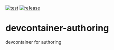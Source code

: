 [![test](https://github.com/ks6088ts-labs/devcontainer-authoring/actions/workflows/test.yml/badge.svg?branch=main)](https://github.com/ks6088ts-labs/devcontainer-authoring/actions/workflows/test.yml?query=branch%3Amain)
[![release](https://github.com/ks6088ts-labs/devcontainer-authoring/actions/workflows/release.yml/badge.svg)](https://github.com/ks6088ts-labs/devcontainer-authoring/actions/workflows/release.yml)

# devcontainer-authoring
devcontainer for authoring
